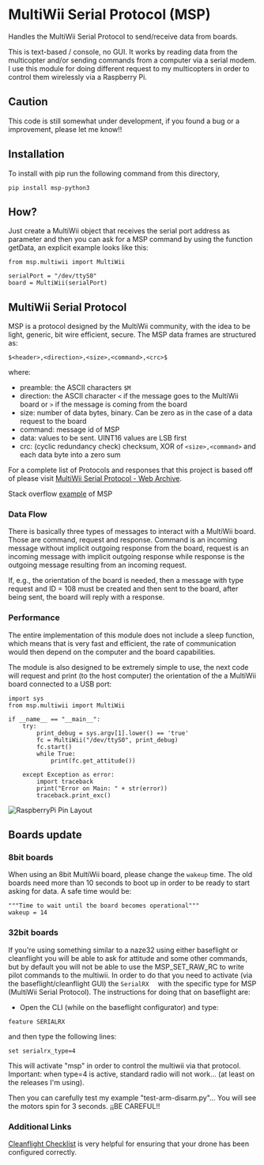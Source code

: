 # MultiWii Serial Protocol (MSP) 


Handles the MultiWii Serial Protocol to send/receive data from boards.

This is text-based / console, no GUI. It works by reading data from the multicopter and/or sending commands from a 
computer via a serial modem. I use this module for doing different request to my multicopters in order to control 
them wirelessly via a Raspberry Pi.

## Caution

This code is still somewhat under development, if you found a bug or a improvement, please let me know!!

## Installation 

To install with pip run the following command from this directory,

```
pip install msp-python3
```

## How?

Just create a MultiWii object that receives the serial port address as parameter and then you can ask for a MSP 
command by using the function getData, an explicit example looks like this:

```
from msp.multiwii import MultiWii

serialPort = "/dev/ttyS0"
board = MultiWii(serialPort)
```

## MultiWii Serial Protocol

MSP is a protocol designed by the MultiWii community, with the idea to be light, generic, bit wire efficient, secure. 
The MSP data frames are structured as:

```
$<header>,<direction>,<size>,<command>,<crc>$
```

where:

* preamble: the ASCII characters `$M`
* direction: the ASCII character `<` if the message goes to the MultiWii board or `>` if the message is coming from the 
board
* size: number of data bytes, binary. Can be zero as in the case of a data request to the board
* command: message id of MSP
* data: values to be sent. UINT16 values are LSB first
* crc: (cyclic redundancy check) checksum, XOR of `<size>,<command>` and each data byte into a zero sum

For a complete list of Protocols and responses that this project is based off of please visit 
[MultiWii Serial Protocol - Web Archive](https://web.archive.org/web/20190812122529/http://www.multiwii.com/wiki/index.php?title=Multiwii_Serial_Protocol).

Stack overflow [example](https://stackoverflow.com/questions/42877001/how-do-i-read-gyro-information-from-cleanflight-using-msp) of MSP 
 
### Data Flow

There is basically three types of messages to interact with a MultiWii board. Those are command, request and response. 
Command is an incoming message without implicit outgoing response from the board, request is an incoming message with 
implicit outgoing response while response is the outgoing message resulting from an incoming request.

If, e.g., the orientation of the board is needed, then a message with type request and ID = 108 must be created and then
 sent to the board, after being sent, the board will reply with a response.

### Performance

The entire implementation of this module does not include a sleep function, which means that is very fast and efficient,
 the rate of communication would then depend on the computer and the board capabilities.

The module is also designed to be extremely simple to use, the next code will request and print (to the host computer) 
the orientation of the a MultiWii board connected to a USB port:

```
import sys
from msp.multiwii import MultiWii

if __name__ == "__main__":
    try:
        print_debug = sys.argv[1].lower() == 'true'
        fc = MultiWii("/dev/ttyS0", print_debug)
        fc.start()
        while True:
            print(fc.get_attitude())

    except Exception as error:
        import traceback
        print("Error on Main: " + str(error))
        traceback.print_exc()
```
![RaspberryPi Pin Layout](./images/raspberry-pi-pin-layout.jpg)

## Boards update

### 8bit boards

When using an 8bit MultiWii board, please change the `wakeup` time. The old boards need 
more than 10 seconds to boot up in order to be ready to start asking for data. A safe time would be:

```
"""Time to wait until the board becomes operational"""
wakeup = 14
```

### 32bit boards

If you're using something similar to a naze32 using either baseflight or cleanflight you will be able to ask for 
attitude and some other commands, but by default you will not be able to use the MSP_SET_RAW_RC to write pilot commands 
to the multiwii. In order to do that you need to activate (via the baseflight/cleanflight GUI) the ```SerialRX	``` with
 the specific type for MSP (MultiWii Serial Protocol). The instructions for doing that on baseflight are:

- Open the CLI (while on the baseflight configurator) and type:

```
feature SERIALRX
```

and then type the following lines:

```
set serialrx_type=4
```

This will activate "msp" in order to control the multiwii via that protocol. Important: when type=4 is active, standard 
radio will not work... (at least on the releases I'm using).

Then you can carefully test my example "test-arm-disarm.py"... You will see the motors spin for 3 seconds. 
¡¡BE CAREFUL!!

### Additional Links
[Cleanflight Checklist](https://www.propwashed.com/flight-controller-software-set-up-checklist/)
 is very helpful for ensuring that your drone has been configured correctly. 
